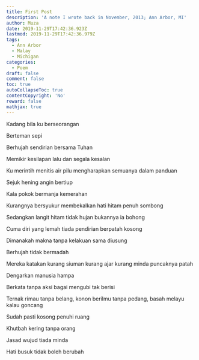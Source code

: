 ```yaml
---
title: First Post
description: 'A note I wrote back in November, 2013; Ann Arbor, MI'
author: Muza
date: 2019-11-29T17:42:36.923Z
lastmod: 2019-11-29T17:42:36.979Z
tags:
  - Ann Arbor
  - Malay
  - Michigan
categories:
  - Poem
draft: false
comment: false
toc: true
autoCollapseToc: true
contentCopyright: 'No'
reward: false
mathjax: true
---
```

Kadang bila ku berseorangan

Berteman sepi

Berhujah sendirian bersama Tuhan

Memikir kesilapan lalu dan segala kesalan

Ku merintih menitis air pilu mengharapkan semuanya dalam panduan



Sejuk hening angin bertiup

Kala pokok bermanja kemerahan

Kurangnya bersyukur membekalkan hati hitam penuh sombong

Sedangkan langit hitam tidak hujan bukannya ia bohong

Cuma diri yang lemah tiada pendirian berpatah kosong

Dimanakah makna tanpa kelakuan sama diusung



Berhujah tidak bermadah

Mereka katakan kurang siuman kurang ajar kurang minda puncaknya patah

Dengarkan manusia hampa

Berkata tanpa aksi bagai mengubi tak berisi

Ternak rimau tanpa belang, konon berilmu tanpa pedang, basah melayu kalau goncang

Sudah pasti kosong penuhi ruang

Khutbah kering tanpa orang

Jasad wujud tiada minda 

Hati busuk tidak boleh berubah

